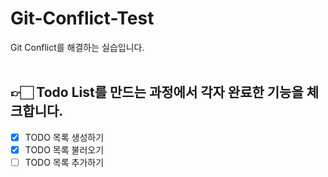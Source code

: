 # Git-Conflict-Test
Git Conflict를 해결하는 실습입니다.</br></br>

## 👉🏻 Todo List를 만드는 과정에서 각자 완료한 기능을 체크합니다.

- [x] TODO 목록 생성하기
- [x] TODO 목록 불러오기
- [ ] TODO 목록 추가하기